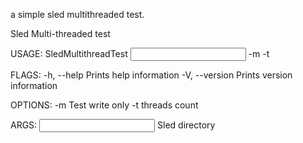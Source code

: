 a simple sled multithreaded test.

Sled Multi-threaded test

USAGE:
    SledMultithreadTest <INPUT> -m <mode> -t <threads>

FLAGS:
    -h, --help       Prints help information
    -V, --version    Prints version information

OPTIONS:
    -m <mode>           Test write only
    -t <threads>        threads count

ARGS:
    <INPUT>    Sled directory

